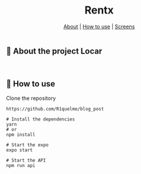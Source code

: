 <h1 align="center">
  Rentx
</h1>
<div align="center">
    <a href="#about">About</a> | <a href="#howtouse">How to use</a> | <a href="#screens">Screens</a> 
</div>
<br>
<a id="about"></a>

## :page_facing_up: About the project Locar
<br>  
<a id="howtouse"></a>

## :dart: How to use
Clone the repository

```bash
https://github.com/R1quelme/blog_post
```
```
# Install the dependencies
yarn
# or
npm install

# Start the expo
expo start

# Start the API
npm run api
```
